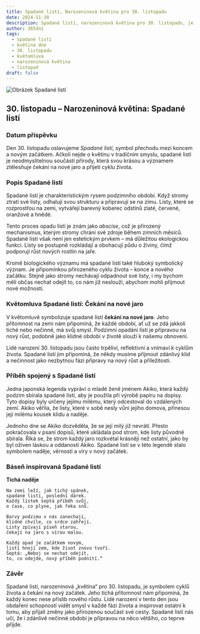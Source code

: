 ```yaml
---
title: Spadané listí, Narozeninová květina pro 30. listopadu
date: 2024-11-30
description: Spadané listí, narozeninová květina pro 30. listopadu, je symbolem Čekání na nové jaro. Objevte její jedinečný význam, fascinující příběhy a poezii, která oslavuje její krásu.
author: 365dní
tags:
  - spadané listí
  - květina dne
  - 30. listopadu
  - květomluva
  - narozeninová květina
  - listopad
draft: false
---
```


![Obrázek Spadané listí](https://cdn.pixabay.com/photo/2015/12/11/11/01/leaves-1087952_1280.jpg#center)

## 30. listopadu – Narozeninová květina: Spadané listí

### Datum příspěvku

Den 30. listopadu oslavujeme _Spadané listí_, symbol přechodu mezi koncem a novým začátkem. Ačkoli nejde o květinu v tradičním smyslu, spadané listí je neodmyslitelnou součástí přírody, která svou krásou a významem ztělesňuje čekání na nové jaro a přijetí cyklu života.

### Popis Spadané listí

Spadané listí je charakteristickým rysem podzimního období. Když stromy ztratí své listy, odhalují svou strukturu a připravují se na zimu. Listy, které se rozprostřou na zemi, vytvářejí barevný koberec odstínů zlaté, červené, oranžové a hnědé.

Tento proces opadu listí je znám jako _abscise_, což je přirozený mechanismus, kterým stromy chrání své zdroje během zimních měsíců. Spadané listí však není jen estetickým prvkem – má důležitou ekologickou funkci. Listy se postupně rozkládají a obohacují půdu o živiny, čímž podporují růst nových rostlin na jaře.

Kromě biologického významu má spadané listí také hluboký symbolický význam. Je připomínkou přirozeného cyklu života – konce a nového začátku. Stejně jako stromy nechávají odpadnout své listy, i my bychom měli občas nechat odejít to, co nám již neslouží, abychom mohli přijmout nové možnosti.

### Květomluva Spadané listí: Čekání na nové jaro

V květomluvě symbolizuje spadané listí **čekání na nové jaro**. Jeho přítomnost na zemi nám připomíná, že každé období, ať už se zdá jakkoli tiché nebo nečinné, má svůj smysl. Podzimní opadání listí je přípravou na nový růst, podobně jako klidné období v životě slouží k našemu obnovení.

Lidé narození 30. listopadu jsou často trpěliví, reflektivní a vnímaví k cyklům života. Spadané listí jim připomíná, že někdy musíme přijmout zdánlivý klid a nečinnost jako nezbytnou fázi přípravy na nový růst a příležitosti.

### Příběh spojený s Spadané listí

Jedna japonská legenda vypráví o mladé ženě jménem Akiko, která každý podzim sbírala spadané listí, aby je použila při výrobě papíru na dopisy. Tyto dopisy byly určeny jejímu milému, který odcestoval do vzdálených zemí. Akiko věřila, že listy, které v sobě nesly vůni jejího domova, přinesou její milému kousek klidu a naděje.

Jednoho dne se Akiko dozvěděla, že se její milý již nevrátí. Přesto pokračovala v psaní dopisů, které ukládala pod strom, kde listy původně sbírala. Říká se, že strom každý jaro rozkvétal krásněji než ostatní, jako by byl oživen láskou a oddaností Akiko. Spadané listí se v této legendě stalo symbolem naděje, věrnosti a víry v nový začátek.

### Báseň inspirovaná Spadané listí

**Tichá naděje**

```
Na zemi leží, jak tichý spánek,  
spadané listí, poslední dárek.  
Každý lístek šeptá příběh svůj,  
o čase, co plyne, jak řeka snů.  

Barvy podzimu v nás zanechají,  
klidné chvíle, co srdce zahřejí.  
Listy zpívají píseň starou,  
čekají na jaro s vírou malou.  

Každý opad je začátkem novým,  
listí hnojí zem, kde život znovu tvoří.  
Šeptá: „Neboj se nechat odejít,  
to, co odejde, nový příběh podnítí.“  
```

### Závěr

Spadané listí, narozeninová „květina“ pro 30. listopadu, je symbolem cyklů života a čekání na nový začátek. Jeho tichá přítomnost nám připomíná, že každý konec nese příslib nového růstu. Lidé narození v tento den jsou obdařeni schopností vidět smysl v každé fázi života a inspirovat ostatní k tomu, aby přijali změny jako přirozenou součást své cesty. Spadané listí nás učí, že i zdánlivě nečinné období je přípravou na něco většího, co teprve přijde.